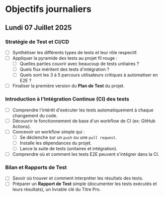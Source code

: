 # Objectifs journaliers

## Lundi 07 Juillet 2025

### Stratégie de Test et CI/CD
- [ ] Synthétiser les différents types de tests et leur rôle respectif.
- [ ] Appliquer la pyramide des tests au projet fil rouge :
  - [ ] Quelles parties couvrir avec beaucoup de tests unitaires ?
  - [ ] Quels flux méritent des tests d'intégration ?
  - [ ] Quels sont les 3 à 5 parcours utilisateurs critiques à automatiser en E2E ?
- [ ] Finaliser la première version du **Plan de Test** du projet.

### Introduction à l'Intégration Continue (CI) des tests
- [ ] Comprendre l'intérêt d'exécuter les tests automatiquement à chaque changement du code.
- [ ] Découvrir le fonctionnement de base d'un workflow de CI (ex: GitHub Actions).
- [ ] Concevoir un workflow simple qui :
  - [ ] Se déclenche sur un `push` ou une `pull request`.
  - [ ] Installe les dépendances du projet.
  - [ ] Lance la suite de tests (unitaires et intégration).
- [ ] Comprendre où et comment les tests E2E peuvent s'intégrer dans la CI.

### Bilan et Rapports de Test
- [ ] Savoir où trouver et comment interpréter les résultats des tests.
- [ ] Préparer un **Rapport de Test** simple (documenter les tests exécutés et leurs résultats), un livrable clé du Titre Pro. 
